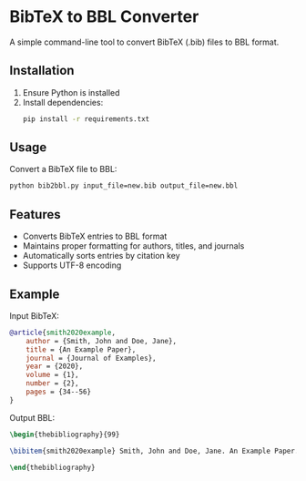 # BibTeX to BBL Converter

A simple command-line tool to convert BibTeX (.bib) files to BBL format.

## Installation

1. Ensure Python is installed
2. Install dependencies:
   ```bash
   pip install -r requirements.txt
   ```

## Usage

Convert a BibTeX file to BBL:
```bash
python bib2bbl.py input_file=new.bib output_file=new.bbl
```

## Features

- Converts BibTeX entries to BBL format
- Maintains proper formatting for authors, titles, and journals
- Automatically sorts entries by citation key
- Supports UTF-8 encoding

## Example

Input BibTeX:
```bibtex
@article{smith2020example,
    author = {Smith, John and Doe, Jane},
    title = {An Example Paper},
    journal = {Journal of Examples},
    year = {2020},
    volume = {1},
    number = {2},
    pages = {34--56}
}
```

Output BBL:
```latex
\begin{thebibliography}{99}

\bibitem{smith2020example} Smith, John and Doe, Jane. An Example Paper. \textit{Journal of Examples} 1(2):34--56 (2020).

\end{thebibliography}
``` 